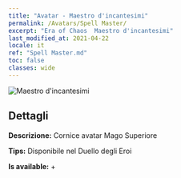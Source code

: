 ```yaml
---
title: "Avatar - Maestro d'incantesimi"
permalink: /Avatars/Spell Master/
excerpt: "Era of Chaos  Maestro d'incantesimi"
last_modified_at: 2021-04-22
locale: it
ref: "Spell Master.md"
toc: false
classes: wide
---
```

 ![Maestro d'incantesimi](/images/a/avatarFrame_10.png)

## Dettagli

 **Descrizione:** Cornice avatar Mago Superiore 

 **Tips:** Disponibile nel Duello degli Eroi 

 **Is available:**  + 

